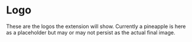 # Logo

These are the logos the extension will show. Currently a pineapple is here as a placeholder but may or may not persist as the actual final image.